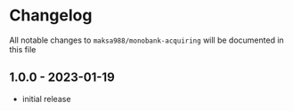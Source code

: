 # Changelog

All notable changes to `maksa988/monobank-acquiring` will be documented in this file

## 1.0.0 - 2023-01-19

- initial release
